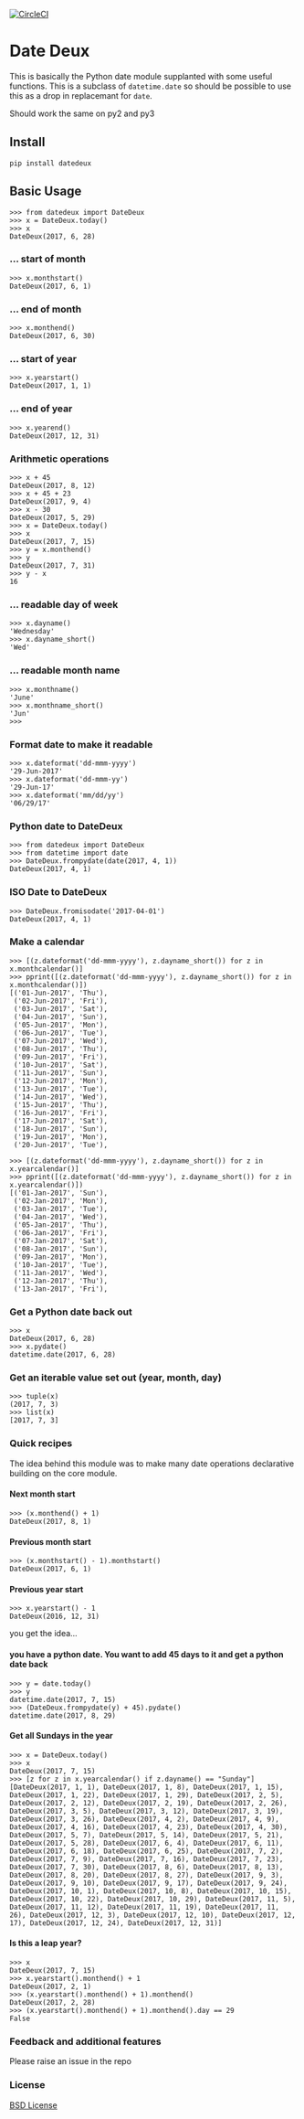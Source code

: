 [![CircleCI](https://circleci.com/gh/deepakkt/datedeux/tree/master.svg?style=svg)](https://circleci.com/gh/deepakkt/datedeux/tree/master)

# Date Deux
This is basically the Python date module supplanted with some useful functions. This is a subclass of `datetime.date` so should be possible to use this as a drop in replacemant for `date`.

Should work the same on py2 and py3

## Install

`pip install datedeux`

## Basic Usage

```
>>> from datedeux import DateDeux
>>> x = DateDeux.today()
>>> x
DateDeux(2017, 6, 28)
```

### ... start of month
```
>>> x.monthstart()
DateDeux(2017, 6, 1)
```

### ... end of month
```
>>> x.monthend()
DateDeux(2017, 6, 30)
```

### ... start of year

```
>>> x.yearstart()
DateDeux(2017, 1, 1)
```


### ... end of year

```
>>> x.yearend()
DateDeux(2017, 12, 31)
```

### Arithmetic operations

```
>>> x + 45
DateDeux(2017, 8, 12)
>>> x + 45 + 23
DateDeux(2017, 9, 4)
>>> x - 30
DateDeux(2017, 5, 29)
>>> x = DateDeux.today()
>>> x
DateDeux(2017, 7, 15)
>>> y = x.monthend()
>>> y
DateDeux(2017, 7, 31)
>>> y - x
16
```

### ... readable day of week


```
>>> x.dayname()
'Wednesday'
>>> x.dayname_short()
'Wed'
```

### ... readable month name

```
>>> x.monthname()
'June'
>>> x.monthname_short()
'Jun'
>>> 
```

### Format date to make it readable

```
>>> x.dateformat('dd-mmm-yyyy')
'29-Jun-2017'
>>> x.dateformat('dd-mmm-yy')
'29-Jun-17'
>>> x.dateformat('mm/dd/yy')
'06/29/17'
```

### Python date to DateDeux

```
>>> from datedeux import DateDeux
>>> from datetime import date
>>> DateDeux.frompydate(date(2017, 4, 1))
DateDeux(2017, 4, 1)
```

### ISO Date to DateDeux

```
>>> DateDeux.fromisodate('2017-04-01')
DateDeux(2017, 4, 1)
```


### Make a calendar

```
>>> [(z.dateformat('dd-mmm-yyyy'), z.dayname_short()) for z in x.monthcalendar()]
>>> pprint([(z.dateformat('dd-mmm-yyyy'), z.dayname_short()) for z in x.monthcalendar()])
[('01-Jun-2017', 'Thu'),
 ('02-Jun-2017', 'Fri'),
 ('03-Jun-2017', 'Sat'),
 ('04-Jun-2017', 'Sun'),
 ('05-Jun-2017', 'Mon'),
 ('06-Jun-2017', 'Tue'),
 ('07-Jun-2017', 'Wed'),
 ('08-Jun-2017', 'Thu'),
 ('09-Jun-2017', 'Fri'),
 ('10-Jun-2017', 'Sat'),
 ('11-Jun-2017', 'Sun'),
 ('12-Jun-2017', 'Mon'),
 ('13-Jun-2017', 'Tue'),
 ('14-Jun-2017', 'Wed'),
 ('15-Jun-2017', 'Thu'),
 ('16-Jun-2017', 'Fri'),
 ('17-Jun-2017', 'Sat'),
 ('18-Jun-2017', 'Sun'),
 ('19-Jun-2017', 'Mon'),
 ('20-Jun-2017', 'Tue'),

>>> [(z.dateformat('dd-mmm-yyyy'), z.dayname_short()) for z in x.yearcalendar()]
>>> pprint([(z.dateformat('dd-mmm-yyyy'), z.dayname_short()) for z in x.yearcalendar()])
[('01-Jan-2017', 'Sun'),
 ('02-Jan-2017', 'Mon'),
 ('03-Jan-2017', 'Tue'),
 ('04-Jan-2017', 'Wed'),
 ('05-Jan-2017', 'Thu'),
 ('06-Jan-2017', 'Fri'),
 ('07-Jan-2017', 'Sat'),
 ('08-Jan-2017', 'Sun'),
 ('09-Jan-2017', 'Mon'),
 ('10-Jan-2017', 'Tue'),
 ('11-Jan-2017', 'Wed'),
 ('12-Jan-2017', 'Thu'),
 ('13-Jan-2017', 'Fri'),
```


### Get a Python date back out

```
>>> x
DateDeux(2017, 6, 28)
>>> x.pydate()
datetime.date(2017, 6, 28)
```

### Get an iterable value set out (year, month, day)

```
>>> tuple(x)
(2017, 7, 3)
>>> list(x)
[2017, 7, 3]
```

### Quick recipes
The idea behind this module was to make many date operations declarative building on the core module. 

#### Next month start
```
>>> (x.monthend() + 1)
DateDeux(2017, 8, 1)
```

#### Previous month start
```
>>> (x.monthstart() - 1).monthstart()
DateDeux(2017, 6, 1)
```

#### Previous year start
```
>>> x.yearstart() - 1
DateDeux(2016, 12, 31)
```
you get the idea...

#### you have a python date. You want to add 45 days to it and get a python date back
```
>>> y = date.today()
>>> y
datetime.date(2017, 7, 15)
>>> (DateDeux.frompydate(y) + 45).pydate()
datetime.date(2017, 8, 29)
```

#### Get all Sundays in the year
```
>>> x = DateDeux.today()
>>> x
DateDeux(2017, 7, 15)
>>> [z for z in x.yearcalendar() if z.dayname() == "Sunday"]
[DateDeux(2017, 1, 1), DateDeux(2017, 1, 8), DateDeux(2017, 1, 15), DateDeux(2017, 1, 22), DateDeux(2017, 1, 29), DateDeux(2017, 2, 5), DateDeux(2017, 2, 12), DateDeux(2017, 2, 19), DateDeux(2017, 2, 26), DateDeux(2017, 3, 5), DateDeux(2017, 3, 12), DateDeux(2017, 3, 19), DateDeux(2017, 3, 26), DateDeux(2017, 4, 2), DateDeux(2017, 4, 9), DateDeux(2017, 4, 16), DateDeux(2017, 4, 23), DateDeux(2017, 4, 30), DateDeux(2017, 5, 7), DateDeux(2017, 5, 14), DateDeux(2017, 5, 21), DateDeux(2017, 5, 28), DateDeux(2017, 6, 4), DateDeux(2017, 6, 11), DateDeux(2017, 6, 18), DateDeux(2017, 6, 25), DateDeux(2017, 7, 2), DateDeux(2017, 7, 9), DateDeux(2017, 7, 16), DateDeux(2017, 7, 23), DateDeux(2017, 7, 30), DateDeux(2017, 8, 6), DateDeux(2017, 8, 13), DateDeux(2017, 8, 20), DateDeux(2017, 8, 27), DateDeux(2017, 9, 3), DateDeux(2017, 9, 10), DateDeux(2017, 9, 17), DateDeux(2017, 9, 24), DateDeux(2017, 10, 1), DateDeux(2017, 10, 8), DateDeux(2017, 10, 15), DateDeux(2017, 10, 22), DateDeux(2017, 10, 29), DateDeux(2017, 11, 5), DateDeux(2017, 11, 12), DateDeux(2017, 11, 19), DateDeux(2017, 11, 26), DateDeux(2017, 12, 3), DateDeux(2017, 12, 10), DateDeux(2017, 12, 17), DateDeux(2017, 12, 24), DateDeux(2017, 12, 31)]
```

#### Is this a leap year?
```
>>> x
DateDeux(2017, 7, 15)
>>> x.yearstart().monthend() + 1
DateDeux(2017, 2, 1)
>>> (x.yearstart().monthend() + 1).monthend()
DateDeux(2017, 2, 28)
>>> (x.yearstart().monthend() + 1).monthend().day == 29
False
```

### Feedback and additional features
Please raise an issue in the repo

### License
[BSD License](https://opensource.org/licenses/BSD-3-Clause) 
